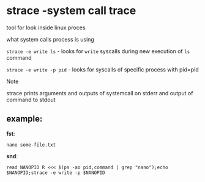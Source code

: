 # strace -system call trace

tool for look inside linux proces

what system calls process is using

`strace -e write ls` - looks for `write` syscalls during new execution of `ls` command

`strace -e write -p pid` - looks for syscalls of specific process with pid=pid

> [!NOTE]
> strace prints arguments and outputs of systemcall on stderr
> and output of command to stdout


## example: 
**fst**:

    nano some-file.txt

**snd**:

    read NANOPID R <<< $(ps -ao pid,command | grep "nano");echo $NANOPID;strace -e write -p $NANOPID
